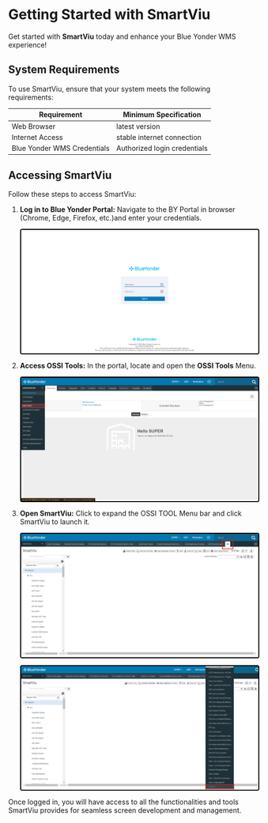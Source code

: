 # Getting Started with SmartViu
Get started with **SmartViu** today and enhance your Blue Yonder WMS experience!

## System Requirements

To use SmartViu, ensure that your system meets the following requirements:

| Requirement                | Minimum Specification     |
|----------------------------|---------------------------|
| Web Browser                | latest version               |
| Internet Access            | stable internet connection   |
| Blue Yonder WMS Credentials| Authorized login credentials |

## Accessing SmartViu

Follow these steps to access SmartViu:

1. **Log in to Blue Yonder Portal:** Navigate to the BY Portal in browser (Chrome, Edge, Firefox, etc.)and enter your credentials.

    <img src="./Attachments/Screen/BY_screen.png" 
    alt="undirectedmenu" style="height: 250px; width:500px;margin:auto;display:block; cursor: zoom-in; 
    border: 2px solid #000000; border-radius: 4px;"
    onclick="this.style.height='400px'; this.style.cursor='zoom-out';" 
    ondblclick="this.style.height='200px'; this.style.cursor='zoom-in';">

2. **Access OSSI Tools:** In the portal, locate and open the **OSSI Tools** Menu.

    <img src="./Attachments/Screen/OSSI_TOOLS.png" 
    alt="undirectedmenu" style="height: 250px; width:500px;margin:auto;display:block; cursor: zoom-in; 
    border: 2px solid #000000; border-radius: 4px;"
    onclick="this.style.height='400px'; this.style.cursor='zoom-out';" 
    ondblclick="this.style.height='200px'; this.style.cursor='zoom-in';">

3. **Open SmartViu:** Click to expand the OSSI TOOL Menu bar and click SmartViu to launch it.

    <img src="./Attachments/Screen/smartviu1.png" 
    alt="undirectedmenu" style="height: 250px; width:500px;margin:auto;display:block; cursor: zoom-in; 
    border: 2px solid #000000; border-radius: 4px;"
    onclick="this.style.height='0px'; this.style.cursor='zoom-out';" 
    ondblclick="this.style.height='200px'; this.style.cursor='zoom-in';">

    <img src="./Attachments/Screen/smartviu2.png"
    alt="undirectedmenu" style="height: 250px; width:500px;margin:auto;display:block; cursor: zoom-in; 
    border: 2px solid #000000; border-radius: 4px;"
    onclick="this.style.height='400px'; this.style.cursor='zoom-out';" 
    ondblclick="this.style.height='200px'; this.style.cursor='zoom-in';">

Once logged in, you will have access to all the functionalities and tools SmartViu provides for seamless screen development and management.

